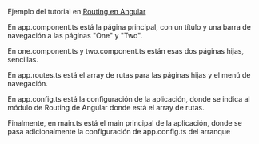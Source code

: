 Ejemplo del tutorial en [Routing en Angular](https://chuidiang.org/index.php?title=Routing_en_Angular)

En app.component.ts está la página principal, con un título y una barra de navegación a las páginas "One" y "Two". 

En one.component.ts y two.component.ts están esas dos páginas hijas, sencillas.

En app.routes.ts está el array de rutas para las páginas hijas y el menú de navegación.

En app.config.ts está la configuración de la aplicación, donde se indica al módulo de Routing de Angular donde está el array de rutas.

Finalmente, en main.ts está el main principal de la aplicación, donde se pasa adicionalmente la configuración de app.config.ts del arranque
